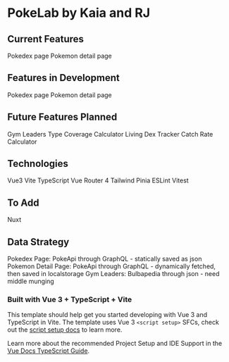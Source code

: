 # PokeLab by Kaia and RJ

## Current Features
Pokedex page
Pokemon detail page

## Features in Development
Pokedex page
Pokemon detail page

## Future Features Planned
Gym Leaders
Type Coverage Calculator
Living Dex Tracker
Catch Rate Calculator

## Technologies
Vue3
Vite
TypeScript
Vue Router 4
Tailwind
Pinia
ESLint
Vitest

## To Add
Nuxt

## Data Strategy
Pokedex Page: PokeApi through GraphQL - statically saved as json
Pokemon Detail Page: PokeApi through GraphQL - dynamically fetched, then saved in localstorage
Gym Leaders: Bulbapedia through json - need middle munging

### Built with Vue 3 + TypeScript + Vite
This template should help get you started developing with Vue 3 and TypeScript in Vite. The template uses Vue 3 `<script setup>` SFCs, check out the [script setup docs](https://v3.vuejs.org/api/sfc-script-setup.html#sfc-script-setup) to learn more.

Learn more about the recommended Project Setup and IDE Support in the [Vue Docs TypeScript Guide](https://vuejs.org/guide/typescript/overview.html#project-setup).
